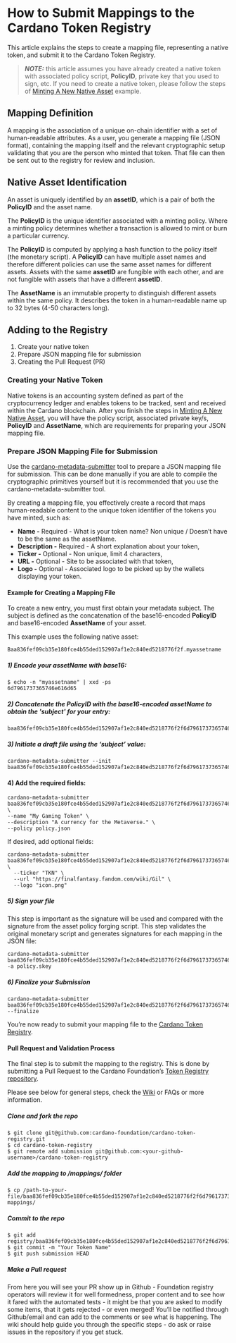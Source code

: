 # How to Submit Mappings to the Cardano Token Registry

This article explains the steps to create a mapping file, representing a native token, and submit it to the Cardano Token Registry.

> **_NOTE:_** this article assumes you have already created a native token with associated policy script, **PolicyID**, private key that you used to sign, etc. If you need to create a native token, please follow the steps of [Minting A New Native Asset](https://developers.cardano.org/en/development-environments/native-tokens/working-with-multi-asset-tokens/) example.

## Mapping Definition

A mapping is the association of  a unique on-chain identifier with a set of  human-readable attributes. As a user, you generate a mapping file (JSON format), containing the mapping itself and the relevant cryptographic setup validating that you are the person who minted that token. That file can then be sent out to the registry for review and inclusion.

## Native Asset Identification

An asset is uniquely identified by an **assetID**, which is a pair of both the **PolicyID** and the asset name.

The **PolicyID** is the unique identifier associated with a minting policy. Where a minting policy determines whether a transaction is allowed to mint or burn a particular currency.

The **PolicyID** is computed by applying a hash function to the policy itself (the monetary script). A **PolicyID** can have multiple asset names and therefore different policies can use the same asset names for different assets. Assets with the same **assetID** are fungible with each other, and are not fungible with assets that have a different **assetID**.

The **AssetName** is an immutable property to distinguish different assets within the same policy. It describes the token in a human-readable name up to 32 bytes (4-50 characters long).

## Adding to the Registry

1. Create your native token
2. Prepare JSON mapping file for submission
3. Creating the Pull Request (PR)

### Creating your Native Token

Native tokens is an accounting system defined as part of the cryptocurrency ledger and enables tokens to be tracked, sent and received within the Cardano blockchain. After you finish the steps in [Minting A New Native Asset](https://developers.cardano.org/en/development-environments/native-tokens/working-with-multi-asset-tokens/), you will have the policy script, associated private key/s, **PolicyID** and **AssetName**, which are requirements for preparing your JSON mapping file.


### Prepare JSON Mapping File for Submission

Use the [cardano-metadata-submitter](https://github.com/input-output-hk/cardano-metadata-submitter) tool to prepare a JSON mapping file for submission. This can be done manually if you are able to compile the cryptographic primitives yourself but it is recommended that you use the cardano-metadata-submitter tool.

By creating a mapping file, you effectively create a record that maps human-readable content to the unique token identifier of the tokens you have minted, such as:

* **Name -** Required - What is your token name? Non unique / Doesn’t have to be the same as the assetName.
* **Description -** Required - A short explanation about your token,
* **Ticker -** Optional - Non unique, limit 4 characters,
* **URL -** Optional - Site to be associated with that token,
* **Logo -** Optional  - Associated logo to be picked up by the wallets displaying your token.

#### Example for Creating a Mapping File

To create a new entry, you must first obtain your metadata subject. The subject is defined as the concatenation of the base16-encoded **PolicyID** and base16-encoded **AssetName** of your asset.

This example uses the following native asset:
```
Baa836fef09cb35e180fce4b55ded152907af1e2c840ed5218776f2f.myassetname
```

##### 1) Encode your **assetName** with base16:
```
$ echo -n "myassetname" | xxd -ps
6d7961737365746e616d65
```

##### 2) Concatenate the **PolicyID** with the base16-encoded **assetName** to obtain the 'subject' for your entry:
```
baa836fef09cb35e180fce4b55ded152907af1e2c840ed5218776f2f6d7961737365746e616d65
```

##### 3) Initiate a draft file using the ‘subject’ value:
```
cardano-metadata-submitter --init baa836fef09cb35e180fce4b55ded152907af1e2c840ed5218776f2f6d7961737365746e616d65
```

#### 4) Add the required fields:
```
cardano-metadata-submitter baa836fef09cb35e180fce4b55ded152907af1e2c840ed5218776f2f6d7961737365746e616d65 \
--name "My Gaming Token" \
--description "A currency for the Metaverse." \
--policy policy.json
```

If desired, add optional fields:
```
cardano-metadata-submitter baa836fef09cb35e180fce4b55ded152907af1e2c840ed5218776f2f6d7961737365746e616d65 \
  --ticker "TKN" \
  --url "https://finalfantasy.fandom.com/wiki/Gil" \
  --logo "icon.png"
```

##### 5) Sign your file

This step is important as the signature will be used and compared with the signature from the asset policy forging script. This step validates the original monetary script and generates signatures for each mapping in the JSON file:
```
cardano-metadata-submitter baa836fef09cb35e180fce4b55ded152907af1e2c840ed5218776f2f6d7961737365746e616d65 -a policy.skey
```

##### 6) Finalize your Submission
```
cardano-metadata-submitter baa836fef09cb35e180fce4b55ded152907af1e2c840ed5218776f2f6d7961737365746e616d65 --finalize
```


You’re now ready to submit your mapping file to the [Cardano Token Registry](https://github.com/cardano-foundation/cardano-token-registry).

#### Pull Request and Validation Process

The final step is to submit the mapping to the registry. This is done by submitting a Pull Request to the Cardano Foundation’s [Token Registry repository](https://github.com/cardano-foundation/cardano-token-registry).

Please see below for general steps, check the [Wiki](https://github.com/cardano-foundation/cardano-token-registry/wiki) or FAQs or more information.

##### Clone and fork the repo
```
$ git clone git@github.com:cardano-foundation/cardano-token-registry.git
$ cd cardano-token-registry
$ git remote add submission git@github.com:<your-github-username>/cardano-token-registry
```

##### Add the mapping to /mappings/ folder
```
$ cp /path-to-your-file/baa836fef09cb35e180fce4b55ded152907af1e2c840ed5218776f2f6d7961737365746e616d65.json mappings/
```

##### Commit to the repo
```
$ git add registry/baa836fef09cb35e180fce4b55ded152907af1e2c840ed5218776f2f6d7961737365746e616d65.json
$ git commit -m "Your Token Name"
$ git push submission HEAD
```

##### Make a Pull request

From here you will see your PR show up in Github - Foundation registry operators will review it for well formedness, proper content and to see how it fared with the automated tests - it might be that you are asked to modify some items, that it gets rejected - or even merged! You’ll be notified through Github/email and can add to the comments or see what is happening. The wiki should help guide you through the specific steps - do ask or raise issues in the repository if you get stuck.
